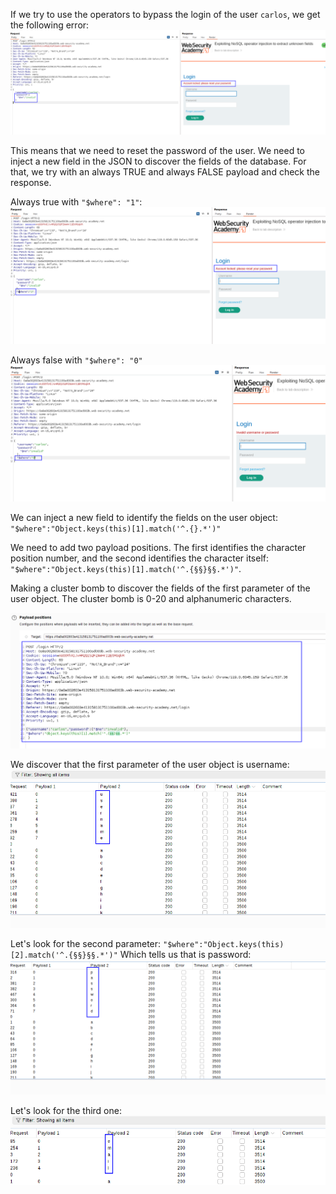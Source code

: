 If we try to use the operators to bypass the login of the user `carlos`, we get the following error:
![](imgs/nosql_unknown_fields.png)

This means that we need to reset the password of the user.
We need to inject a new field in the JSON to discover the fields of the database. For that, we try with an always TRUE and always FALSE payload and check the response.

Always true with `"$where": "1"`: 
![](imgs/nosql_unknown_fields-1.png)

Always false with `"$where": "0"`
![](imgs/nosql_unknown_fields-2.png)

We can inject a new field to identify the fields on the user object:
`"$where":"Object.keys(this)[1].match('^.{}.*')"`

We need to add two payload positions. The first identifies the character position number, and the second identifies the character itself: `"$where":"Object.keys(this)[1].match('^.{§§}§§.*')"`.

Making a cluster bomb to discover the fields of the first parameter of the user object. The cluster bomb is 0-20 and alphanumeric characters.

![](imgs/nosql_unknown_fields-3.png)


We discover that the first parameter of the user object is username:
![](imgs/nosql_unknown_fields-4.png)

Let's look for the second parameter:
`"$where":"Object.keys(this)[2].match('^.{§§}§§.*')"`
Which tells us that is password:
![](imgs/nosql_unknown_fields-5.png)

Let's look for the third one:
![](imgs/nosql_unknown_fields-6.png)